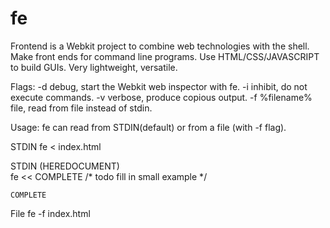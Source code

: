 # fe
Frontend is a Webkit project to combine web technologies with the shell. Make front ends for command line programs. Use HTML/CSS/JAVASCRIPT to build GUIs. Very lightweight, versatile.

Flags:
  -d            debug, start the Webkit web inspector with fe.
  -i            inhibit, do not execute commands.
  -v            verbose, produce copious output.
  -f %filename% file, read from file instead of stdin.

Usage:
  fe can read from STDIN(default) or from a file (with -f flag).
  
  STDIN
    fe < index.html
  
  STDIN (HEREDOCUMENT)  
    fe << COMPLETE
      /* todo
        fill in small example
      */
      
    COMPLETE
    
  File
    fe -f index.html
  
  
